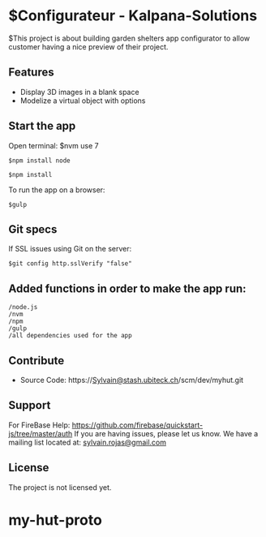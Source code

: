 $Configurateur - Kalpana-Solutions
========

$This project is about building garden shelters app configurator to allow customer having a nice preview of their project.
   


Features
--------

- Display 3D images in a blank space
- Modelize a virtual object with options

Start the app
------------
Open terminal:
	$nvm use 7

	$npm install node

	$npm install

To run the app on a browser:

	$gulp

Git specs
---------
If SSL issues using Git on the server:

	$git config http.sslVerify "false"

Added functions in order to make the app run:
-------------

	/node.js
	/nvm
	/npm
	/gulp
	/all dependencies used for the app


Contribute
----------

- Source Code: https://Sylvain@stash.ubiteck.ch/scm/dev/myhut.git

Support
-------
For FireBase Help: https://github.com/firebase/quickstart-js/tree/master/auth
If you are having issues, please let us know.
We have a mailing list located at: sylvain.rojas@gmail.com

License
-------

The project is not licensed yet.
# my-hut-proto
